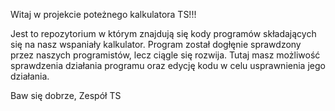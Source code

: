 Witaj w projekcie poteżnego kalkulatora TS!!!

Jest to repozytorium w którym znajdują się kody programów składających się na nasz wspaniały kalkulator.
Program został dogłęnie sprawdzony przez naszych programistów, lecz ciągle się rozwija.
Tutaj masz możliwość sprawdzenia działania programu oraz edycję kodu w celu usprawnienia jego działania.

Baw się dobrze,
Zespół TS